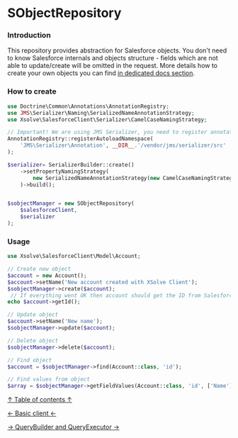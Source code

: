 
SObjectRepository
===
### Introduction
This repository provides abstraction for Salesforce objects. You don't need to know Salesforce internals and objects structure - fields which are not able to update/create will be omitted in the request. More details how to create your own objects you can find [in dedicated docs section](custom-sobject.md).
### How to create
```php
use Doctrine\Common\Annotations\AnnotationRegistry;
use JMS\Serializer\Naming\SerializedNameAnnotationStrategy;
use Xsolve\SalesforceClient\Serializer\CamelCaseNamingStrategy;

// Important! We are using JMS Serializer, you need to register annotations
AnnotationRegistry::registerAutoloadNamespace(
    'JMS\Serializer\Annotation', __DIR__.'/vendor/jms/serializer/src'
);

$serializer= SerializerBuilder::create()
	->setPropertyNamingStrategy(
		new SerializedNameAnnotationStrategy(new CamelCaseNamingStrategy())
	)->build();


$sobjectManager = new SObjectRepository(
    $salesforceClient,
    $serializer
);
```

### Usage
```php
use Xsolve\SalesforceClient\Model\Account;

// Create new object
$account = new Account();
$account->setName('New account created with XSolve Client');
$sobjectManager->create($account);
 // If everything went OK then account should get the ID from Salesforce
echo $account->getId();

// Update object
$account->setName('New name');
$sobjectManager->update($account);

// Delete object
$sobjectManager->delete($account);

// Find object
$account = $sobjectManager->find(Account::class, 'id');

// Find values from object
$array = $sobjectManager->getFieldValues(Account::class, 'id', ['Name']);
```

[↑ Table of contents ↑](doc/README.md)

[← Basic client ←](salesforce-client.md)

[→ QueryBuilder and QueryExecutor →](query-builder-executor.md)
